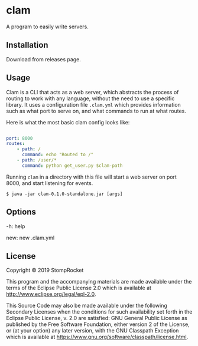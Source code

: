 # clam

A program to easily write servers.

## Installation

Download from releases page.

## Usage

Clam is a CLI that acts as a web server, which abstracts the process of
routing to work with any language, without the need to use a specific
library. It uses a configuration file `.clam.yml` which provides
information such as what port to serve on, and what commands to run at
what routes.

Here is what the most basic clam config looks like:

```yaml

port: 8000
routes:
	- path: /
      command: echo "Routed to /"
    - path: /user/*
      command: python get_user.py $clam-path

```

Running `clam` in a directory with this file will start a web server on port
8000, and start listening for events. 

    $ java -jar clam-0.1.0-standalone.jar [args]

## Options

-h: help

new: new .clam.yml

## License

Copyright © 2019 StompRocket

This program and the accompanying materials are made available under the
terms of the Eclipse Public License 2.0 which is available at
http://www.eclipse.org/legal/epl-2.0.

This Source Code may also be made available under the following Secondary
Licenses when the conditions for such availability set forth in the Eclipse
Public License, v. 2.0 are satisfied: GNU General Public License as published by
the Free Software Foundation, either version 2 of the License, or (at your
option) any later version, with the GNU Classpath Exception which is available
at https://www.gnu.org/software/classpath/license.html.
